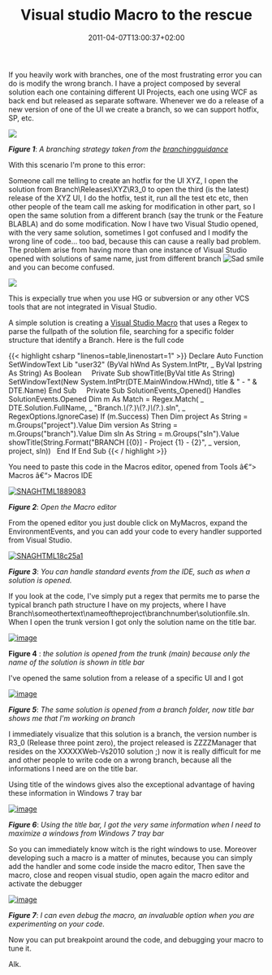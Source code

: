 ﻿---
title: "Visual studio Macro to the rescue"
description: ""
date: 2011-04-07T13:00:37+02:00
draft: false
tags: [Addin,Macro,Visual Studio]
categories: [Visual Studio]
---
If you heavily work with branches, one of the most frustrating error you can do is modify the wrong branch. I have a project composed by several solution each one containing different UI Projects, each one using WCF as back end but released as separate software. Whenever we do a release of a new version of one of the UI we create a branch, so we can support hotfix, SP, etc.

![](http://farm2.static.flickr.com/1088/3169788471_e372d6b617.jpg)

 ***Figure 1***: *A branching strategy taken from the [branchingguidance](http://tfsbranchingguideiii.codeplex.com/)*

With this scenario I'm prone to this error:

Someone call me telling to create an hotfix for the UI XYZ, I open the solution from Branch\Releases\XYZ\R3\_0 to open the third (is the latest) release of the XYZ UI, I do the hotfix, test it, run all the test etc etc, then other people of the team call me asking for modification in other part, so I open the same solution from a different branch (say the trunk or the Feature BLABLA) and do some modification. Now I have two Visual Studio opened, with the very same solution, sometimes I got confused and I modify the wrong line of code... too bad, because this can cause a really bad problem. The problem arise from having more than one instance of Visual Studio opened with solutions of same name, just from different branch ![Sad smile](https://www.codewrecks.com/blog/wp-content/uploads/2011/04/wlEmoticon-sadsmile.png) and you can become confused.

![](http://www.whimsys-menagerie.com/17066-Orange-Man-Carrying-A-Large-Yellow-Question-Mark-Over-His-Shoulder-Symbolizing-Curiousity-Uncertainty-Or-Confusion-Clipart-Illustration.jpg)

This is expecially true when you use HG or subversion or any other VCS tools that are not integrated in Visual Studio.

A simple solution is creating a [Visual Studio Macro](http://www.helixoft.com/blog/archives/32) that uses a Regex to parse the fullpath of the solution file, searching for a specific folder structure that identify a Branch. Here is the full code

{{< highlight csharp "linenos=table,linenostart=1" >}}
Declare Auto Function SetWindowText Lib "user32" (ByVal hWnd As System.IntPtr, _
ByVal lpstring As String) As Boolean
 
 
Private Sub showTitle(ByVal title As String)
SetWindowText(New System.IntPtr(DTE.MainWindow.HWnd), title & " - " & DTE.Name)
End Sub
 
 
Private Sub SolutionEvents_Opened() Handles SolutionEvents.Opened
Dim m As Match = Regex.Match( _
DTE.Solution.FullName, _
"Branch.*\\(?<project>.*)\\(?<branch>.*)\\(?<sln>.*)\.sln", _
RegexOptions.IgnoreCase)
If (m.Success) Then
Dim project As String = m.Groups("project").Value
Dim version As String = m.Groups("branch").Value
Dim sln As String = m.Groups("sln").Value
showTitle(String.Format("BRANCH [{0}] - Project {1} - {2}", _
version, project, sln))
 
End If
End Sub
{{< / highlight >}}

You need to paste this code in the Macros editor, opened from Tools â€“&gt; Macros â€“&gt; Macros IDE

[![SNAGHTML1889083](https://www.codewrecks.com/blog/wp-content/uploads/2011/04/SNAGHTML1889083_thumb.png "SNAGHTML1889083")](https://www.codewrecks.com/blog/wp-content/uploads/2011/04/SNAGHTML1889083.png)

 ***Figure 2***: *Open the Macro editor*

From the opened editor you just double click on MyMacros, expand the EnvironmentEvents, and you can add your code to every handler supported from Visual Studio.

[![SNAGHTML18c25a1](https://www.codewrecks.com/blog/wp-content/uploads/2011/04/SNAGHTML18c25a1_thumb.png "SNAGHTML18c25a1")](https://www.codewrecks.com/blog/wp-content/uploads/2011/04/SNAGHTML18c25a1.png)

 ***Figure 3***: *You can handle standard events from the IDE, such as when a solution is opened.*

If you look at the code, I've simply put a regex that permits me to parse the typical branch path structure I have on my projects, where I have Branch\someothertext\nameoftheproject\branchnumber\solutionfile.sln. When I open the trunk version I got only the solution name on the title bar.

[![image](https://www.codewrecks.com/blog/wp-content/uploads/2011/04/image_thumb1.png "image")](https://www.codewrecks.com/blog/wp-content/uploads/2011/04/image1.png)

 **Figure 4** : *the solution is opened from the trunk (main) because only the name of the solution is shown in title bar*

I've opened the same solution from a release of a specific UI and I got

[![image](https://www.codewrecks.com/blog/wp-content/uploads/2011/04/image_thumb2.png "image")](https://www.codewrecks.com/blog/wp-content/uploads/2011/04/image2.png)

 ***Figure 5***: *The same solution is opened from a branch folder, now title bar shows me that I'm working on branch*

I immediately visualize that this solution is a branch, the version number is R3\_0 (Release three point zero), the project released is ZZZZManager that resides on the XXXXXWeb-Vs2010 solution ;) now it is really difficult for me and other people to write code on a wrong branch, because all the informations I need are on the title bar.

Using title of the windows gives also the exceptional advantage of having these information in Windows 7 tray bar

[![image](https://www.codewrecks.com/blog/wp-content/uploads/2011/04/image_thumb3.png "image")](https://www.codewrecks.com/blog/wp-content/uploads/2011/04/image3.png)

 ***Figure 6***: *Using the title bar, I got the very same information when I need to maximize a windows from Windows 7 tray bar*

So you can immediately know witch is the right windows to use. Moreover developing such a macro is a matter of minutes, because you can simply add the handler and some code inside the macro editor, Then save the macro, close and reopen visual studio, open again the macro editor and activate the debugger

[![image](https://www.codewrecks.com/blog/wp-content/uploads/2011/04/image_thumb4.png "image")](https://www.codewrecks.com/blog/wp-content/uploads/2011/04/image4.png)

 ***Figure 7***: *I can even debug the macro, an invaluable option when you are experimenting on your code.*

Now you can put breakpoint around the code, and debugging your macro to tune it.

Alk.
